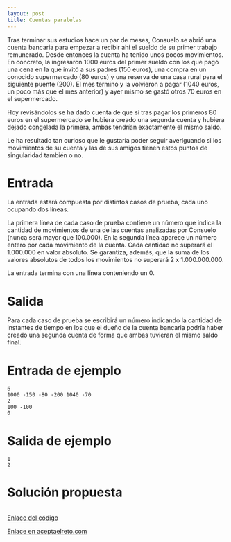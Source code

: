 ```yaml
---
layout: post
title: Cuentas paralelas
---
```


Tras terminar sus estudios hace un par de meses, Consuelo se abrió una cuenta bancaria para empezar a recibir ahí el sueldo de su primer trabajo remunerado. Desde entonces la cuenta ha tenido unos pocos movimientos. En concreto, la ingresaron 1000 euros del primer sueldo con los que pagó una cena en la que invitó a sus padres (150 euros), una compra en un conocido supermercado (80 euros) y una reserva de una casa rural para el siguiente puente (200). El mes terminó y la volvieron a pagar (1040 euros, un poco más que el mes anterior) y ayer mismo se gastó otros 70 euros en el supermercado.

Hoy revisándolos se ha dado cuenta de que si tras pagar los primeros 80 euros en el supermercado se hubiera creado una segunda cuenta y hubiera dejado congelada la primera, ambas tendrían exactamente el mismo saldo.

Le ha resultado tan curioso que le gustaría poder seguir averiguando si los movimientos de su cuenta y las de sus amigos tienen estos puntos de singularidad también o no.

# Entrada



La entrada estará compuesta por distintos casos de prueba, cada uno ocupando dos líneas.

La primera línea de cada caso de prueba contiene un número que indica la cantidad de movimientos de una de las cuentas analizadas por Consuelo (nunca será mayor que 100.000). En la segunda línea aparece un número entero por cada movimiento de la cuenta. Cada cantidad no superará el 1.000.000 en valor absoluto. Se garantiza, además, que la suma de los valores absolutos de todos los movimientos no superará 2 x 1.000.000.000.

La entrada termina con una línea conteniendo un 0.

# Salida

Para cada caso de prueba se escribirá un número indicando la cantidad de instantes de tiempo en los que el dueño de la cuenta bancaria podría haber creado una segunda cuenta de forma que ambas tuvieran el mismo saldo final.

# Entrada de ejemplo

```
6
1000 -150 -80 -200 1040 -70
2
100 -100
0
```

# Salida de ejemplo

```
1
2
```
# Solución propuesta

``` python

```

[Enlace del código](https://github.com/israelem/aceptaelreto/blob/master/codes/2018-04-23-cuentas.py)

[Enlace en aceptaelreto.com](https://www.aceptaelreto.com/problem/statement.php?id=229)
